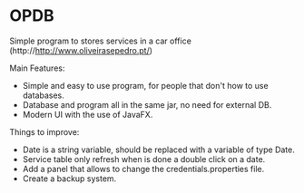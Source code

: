 # OPDB
Simple program to stores services in a car office (http://http://www.oliveirasepedro.pt/)

Main Features:
  - Simple and easy to use program, for people that don't how to use databases.
  - Database and program all in the same jar, no need for external DB.
  - Modern UI with the use of JavaFX.

Things to improve:
  - Date is a string variable, should be replaced with a variable of type Date.
  - Service table only refresh when is done a double click on a date.
  - Add a panel that allows to change the credentials.properties file.
  - Create a backup system.
